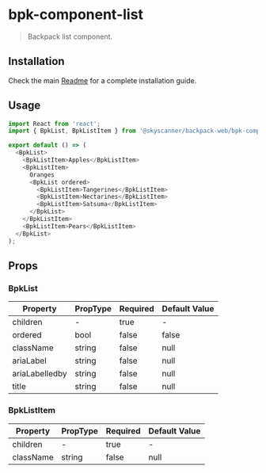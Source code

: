 # bpk-component-list

> Backpack list component.

## Installation

Check the main [Readme](https://github.com/skyscanner/backpack#usage) for a complete installation guide.

## Usage

```js
import React from 'react';
import { BpkList, BpkListItem } from '@skyscanner/backpack-web/bpk-component-list';

export default () => (
  <BpkList>
    <BpkListItem>Apples</BpkListItem>
    <BpkListItem>
      Oranges
      <BpkList ordered>
        <BpkListItem>Tangerines</BpkListItem>
        <BpkListItem>Nectarines</BpkListItem>
        <BpkListItem>Satsuma</BpkListItem>
      </BpkList>
    </BpkListItem>
    <BpkListItem>Pears</BpkListItem>
  </BpkList>
);
```

## Props

### BpkList

| Property       | PropType | Required | Default Value |
| -------------- | -------- | -------- | ------------- |
| children       | -        | true     | -             |
| ordered        | bool     | false    | false         |
| className      | string   | false    | null          |
| ariaLabel      | string   | false    | null          |
| ariaLabelledby | string   | false    | null          |
| title          | string   | false    | null          |

### BpkListItem

| Property  | PropType | Required | Default Value |
| --------- | -------- | -------- | ------------- |
| children  | -        | true     | -             |
| className | string   | false    | null          |
